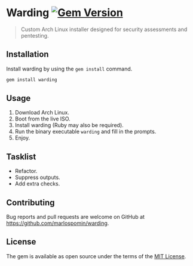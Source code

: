 # Warding [![Gem Version](https://badge.fury.io/rb/warding.svg)](https://badge.fury.io/rb/warding)

> Custom Arch Linux installer designed for security assessments and pentesting.

## Installation

Install warding by using the `gem install` command.

```bash
gem install warding
```

## Usage

1. Download Arch Linux.
2. Boot from the live ISO.
3. Install warding (Ruby may also be required).
4. Run the binary executable `warding` and fill in the prompts.
5. Enjoy.

## Tasklist

* Refactor.
* Suppress outputs.
* Add extra checks.

## Contributing

Bug reports and pull requests are welcome on GitHub at https://github.com/marlospomin/warding.

## License

The gem is available as open source under the terms of the [MIT License](https://opensource.org/licenses/MIT).
